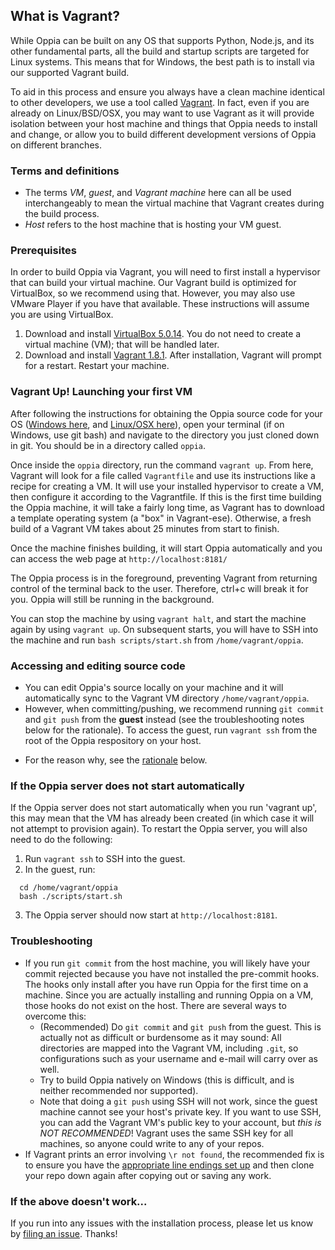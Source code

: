 ## What is Vagrant?

While Oppia can be built on any OS that supports Python, Node.js, and its other fundamental parts, all the build and startup scripts are targeted for Linux systems. This means that for Windows, the best path is to install via our supported Vagrant build.

To aid in this process and ensure you always have a clean machine identical to other developers, we use a tool called [Vagrant](https://www.vagrantup.com/docs/why-vagrant/). In fact, even if you are already on Linux/BSD/OSX, you may want to use Vagrant as it will provide isolation between your host machine and things that Oppia needs to install and change, or allow you to build different development versions of Oppia on different branches. 

### Terms and definitions

 * The terms *VM*, *guest*, and *Vagrant machine* here can all be used interchangeably to mean the virtual machine that Vagrant creates during the build process. 
 * *Host* refers to the host machine that is hosting your VM guest.

### Prerequisites

In order to build Oppia via Vagrant, you will need to first install a hypervisor that can build your virtual machine. Our Vagrant build is optimized for VirtualBox, so we recommend using that. However, you may also use VMware Player if you have that available. These instructions will assume you are using VirtualBox. 

  1. Download and install [VirtualBox 5.0.14](https://www.virtualbox.org/wiki/Downloads). You do not need to create a virtual machine (VM); that will be handled later. 
  1. Download and install [Vagrant 1.8.1](https://www.vagrantup.com/downloads.html). After installation, Vagrant will prompt for a restart. Restart your machine. 

### Vagrant Up! Launching your first VM

After following the instructions for obtaining the Oppia source code for your OS ([Windows here](https://github.com/oppia/oppia/wiki/Installing-Oppia-%28Windows%29), and [Linux/OSX here](https://github.com/oppia/oppia/wiki/Installing-Oppia-%28Linux%29)), open your terminal (if on Windows, use git bash) and navigate to the directory you just cloned down in git. You should be in a directory called `oppia`. 

Once inside the `oppia` directory, run the command `vagrant up`. From here, Vagrant will look for a file called `Vagrantfile` and use its instructions like a recipe for creating a VM. It will use your installed hypervisor to create a VM, then configure it according to the Vagrantfile. If this is the first time building the Oppia machine, it will take a fairly long time, as Vagrant has to download a template operating system (a "box" in Vagrant-ese). Otherwise, a fresh build of a Vagrant VM takes about 25 minutes from start to finish. 

Once the machine finishes building, it will start Oppia automatically and you can access the web page at `http://localhost:8181/`

The Oppia process is in the foreground, preventing Vagrant from returning control of the terminal back to the user. Therefore, ctrl+c will break it for you. Oppia will still be running in the background. 

You can stop the machine by using `vagrant halt`, and start the machine again by using `vagrant up`. On subsequent starts, you will have to SSH into the machine and run `bash scripts/start.sh` from `/home/vagrant/oppia`. 

### Accessing and editing source code

- You can edit Oppia's source locally on your machine and it will automatically sync to the Vagrant VM directory `/home/vagrant/oppia`. 
- However, when committing/pushing, we recommend running `git commit` and `git push` from the **guest** instead (see the troubleshooting notes below for the rationale). To access the guest, run `vagrant ssh` from the root of the Oppia respository on your host.

* For the reason why, see the [rationale](#troubleshooting) below.
 
### If the Oppia server does not start automatically
If the Oppia server does not start automatically when you run 'vagrant up', this may mean that the VM has already been created (in which case it will not attempt to provision again). To restart the Oppia server, you will also need to do the following:

   1. Run `vagrant ssh` to SSH into the guest.
   2. In the guest, run:

   ```
     cd /home/vagrant/oppia
     bash ./scripts/start.sh
   ```

   3. The Oppia server should now start at `http://localhost:8181`.

### Troubleshooting

- If you run `git commit` from the host machine, you will likely have your commit rejected because you have not installed the pre-commit hooks. The hooks only install after you have run Oppia for the first time on a machine. Since you are actually installing and running Oppia on a VM, those hooks do not exist on the host. There are several ways to overcome this:
  - (Recommended) Do `git commit` and `git push` from the guest. This is actually not as difficult or burdensome as it may sound: All directories are mapped into the Vagrant VM, including `.git`, so configurations such as your username and e-mail will carry over as well.
  - Try to build Oppia natively on Windows (this is difficult, and is neither recommended nor supported).
  - Note that doing a `git push` using SSH will not work, since the guest machine cannot see your host's private key. If you want to use SSH, you can add the Vagrant VM's public key to your account, but *this is NOT RECOMMENDED*! Vagrant uses the same SSH key for all machines, so anyone could write to any of your repos. 
-  If Vagrant prints an error involving `\r not found`, the recommended fix is to ensure you have the [appropriate line endings set up](#prerequisites) and then clone your repo down again after copying out or saving any work.

### If the above doesn't work...

If you run into any issues with the installation process, please let us know by [filing an issue](https://github.com/oppia/oppia/issues/new?title=Describe%20your%20feature%20request%20or%20bug%20report%20succinctly&body=If%20you%27d%20like%20to%20propose%20a%20feature,%20describe%20what%20you%27d%20like%20to%20see.%20Mock%20ups%20would%20be%20great!%0A%0AIf%20you%27re%20reporting%20a%20bug,%20please%20be%20sure%20to%20include%20the%20expected%20behaviour,%20the%20observed%20behaviour,%20and%20steps%20to%20reproduce%20the%20problem.%20Console%20copy-pastes%20and%20any%20background%20on%20the%20environment%20would%20also%20be%20helpful.%0A%0AThanks!). Thanks!